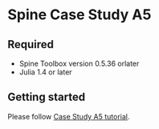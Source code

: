 # Spine Case Study A5

## Required

* Spine Toolbox version 0.5.36 orlater 
* Julia 1.4 or later


## Getting started

Please follow [Case Study A5 tutorial](https://spine-toolbox.readthedocs.io/en/master/case_study_a5.html).
